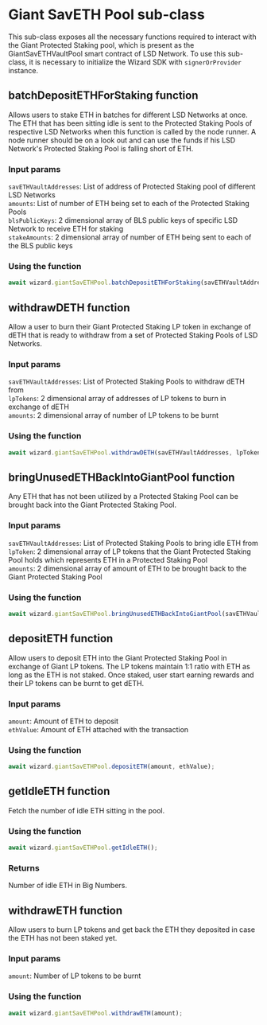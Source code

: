 # Giant SavETH Pool sub-class
This sub-class exposes all the necessary functions required to interact with the Giant Protected Staking pool, which is present as the GiantSavETHVaultPool smart contract of LSD Network. To use this sub-class, it is necessary to initialize the Wizard SDK with `signerOrProvider` instance.  

## batchDepositETHForStaking function
Allows users to stake ETH in batches for different LSD Networks at once. The ETH that has been sitting idle is sent to the Protected Staking Pools of respective LSD Networks when this function is called by the node runner. A node runner should be on a look out and can use the funds if his LSD Network's Protected Staking Pool is falling short of ETH.  

### Input params
`savETHVaultAddresses`: List of address of Protected Staking pool of different LSD Networks  
`amounts`: List of number of ETH being set to each of the Protected Staking Pools  
`blsPublicKeys`: 2 dimensional array of BLS public keys of specific LSD Network to receive ETH for staking  
`stakeAmounts`: 2 dimensional array of number of ETH being sent to each of the BLS public keys  

### Using the function
```js
await wizard.giantSavETHPool.batchDepositETHForStaking(savETHVaultAddresses, amounts, blsPublicKeys, stakeAmounts);
```

## withdrawDETH function
Allow a user to burn their Giant Protected Staking LP token in exchange of dETH that is ready to withdraw from a set of Protected Staking Pools of LSD Networks.  

### Input params
`savETHVaultAddresses`: List of Protected Staking Pools to withdraw dETH from  
`lpTokens`: 2 dimensional array of addresses of LP tokens to burn in exchange of dETH  
`amounts`: 2 dimensional array of number of LP tokens to be burnt  

### Using the function
```js
await wizard.giantSavETHPool.withdrawDETH(savETHVaultAddresses, lpTokens, amounts);
```

## bringUnusedETHBackIntoGiantPool function
Any ETH that has not been utilized by a Protected Staking Pool can be brought back into the Giant Protected Staking Pool.  

### Input params
`savETHVaultAddresses`: List of Protected Staking Pools to bring idle ETH from  
`lpToken`: 2 dimensional array of LP tokens that the Giant Protected Staking Pool holds which represents ETH in a Protected Staking Pool  
`amounts`: 2 dimensional array of amount of ETH to be brought back to the Giant Protected Staking Pool  

### Using the function
```js
await wizard.giantSavETHPool.bringUnusedETHBackIntoGiantPool(savETHVaultAddresses, lpToken, amounts);
```

## depositETH function
Allow users to deposit ETH into the Giant Protected Staking Pool in exchange of Giant LP tokens. The LP tokens maintain 1:1 ratio with ETH as long as the ETH is not staked. Once staked, user start earning rewards and their LP tokens can be burnt to get dETH.  

### Input params
`amount`: Amount of ETH to deposit  
`ethValue`: Amount of ETH attached with the transaction  

### Using the function
```js
await wizard.giantSavETHPool.depositETH(amount, ethValue);
```

## getIdleETH function
Fetch the number of idle ETH sitting in the pool.  

### Using the function
```js
await wizard.giantSavETHPool.getIdleETH();
```

### Returns
Number of idle ETH in Big Numbers.  

## withdrawETH function
Allow users to burn LP tokens and get back the ETH they deposited in case the ETH has not been staked yet.  

### Input params
`amount`: Number of LP tokens to be burnt  

### Using the function
```js
await wizard.giantSavETHPool.withdrawETH(amount);
```
